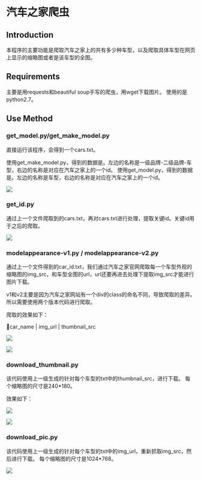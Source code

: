 # 汽车之家爬虫

## Introduction

本程序的主要功能是爬取汽车之家上的共有多少种车型，以及爬取具体车型在网页上显示的缩略图或者是该车型的全图。

## Requirements

主要是用requests和beautiful soup手写的爬虫，用wget下载图片。
使用的是python2.7。
## Use Method

### get_model.py/get_make_model.py

直接运行该程序，会得到一个cars.txt。

使用get_make_model.py，得到的数据是。左边的名称是一级品牌-二级品牌-车型，右边的名称是对应在汽车之家上的一个id。
使用get_model.py，得到的数据是。左边的名称是车型，右边的名称是对应在汽车之家上的一个id。

![](https://i.loli.net/2018/11/22/5bf66de878900.png)

### get_id.py

通过上一个文件爬取到的cars.txt，再对cars.txt进行处理，提取关键id。关键id用于之后的爬取。

![](https://i.loli.net/2018/11/22/5bf66f54a1a87.png)


### modelappearance-v1.py / modelappearance-v2.py

通过上一个文件得到的car_id.txt，我们通过汽车之家官网爬取每一个车型外观的缩略图的img_src，和车型全图的url，url还要再进去处理下提取img_src才能进行图片下载。

v1和v2主要是因为汽车之家网站有一个div的class的命名不同，导致爬取的差异。所以需要使用两个版本代码进行爬取。

爬取的效果如下：

car_name | img_url | thumbnail_src

![](https://i.loli.net/2018/11/22/5bf6712c31f7e.png)

![](https://i.loli.net/2018/11/22/5bf6718fa85ff.png)

### download_thumbnail.py

该代码使用上一级生成的针对每个车型的txt中的thumbnail_src，进行下载。
每个缩略图的尺寸是240*180。

效果如下：

![](https://i.loli.net/2018/11/22/5bf672785d0cb.png)

![](https://i.loli.net/2018/11/22/5bf672d8eedd2.png)

### download_pic.py

该代码使用上一级生成的针对每个车型的txt中的img_url，重新抓取img_src，然后进行下载。
每个缩略图的尺寸是1024*768。

![](https://i.loli.net/2018/11/22/5bf673a84879c.png)
